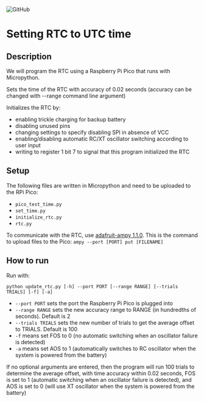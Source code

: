 ![GitHub](https://img.shields.io/github/license/Marcano-Pannuto-ERSP/set-rtc-time)

# Setting RTC to UTC time

## Description
We will program the RTC using a Raspberry Pi Pico that runs with Micropython.

Sets the time of the RTC with accuracy of 0.02 seconds (accuracy can be changed with --range command line argument)

Initializes the RTC by:
- enabling trickle charging for backup battery
- disabling unused pins
- changing settings to specify disabling SPI in absence of VCC
- enabling/disabling automatic RC/XT oscillator switching according to user input
- writing to register 1 bit 7 to signal that this program initialized the RTC

## Setup
The following files are written in Micropython and need to be uploaded to the RPi Pico:
* `pico_test_time.py`
* `set_time.py`
* `initialize_rtc.py`
* `rtc.py`

To communicate with the RTC, use [adafruit-ampy 1.1.0](https://pypi.org/project/adafruit-ampy/). This is the command to upload files to the Pico: `ampy --port [PORT] put [FILENAME]`


## How to run
Run with:

`python update_rtc.py [-h] --port PORT [--range RANGE] [--trials TRIALS] [-f] [-a]`

* `--port PORT` sets the port the Raspberry Pi Pico is plugged into
* `--range RANGE` sets the new accuracy range to RANGE (in hundredths of seconds). Default is 2
* `--trials TRIALS` sets the new number of trials to get the average offset to TRIALS. Default is 100
* `-f` means set FOS to 0 (no automatic switching when an oscillator failure is detected)
* `-a` means set AOS to 1 (automatically switches to RC oscillator when the system is powered from the battery)

If no optional arguments are entered, then the program will run 100 trials to determine the average offset, with time accuracy within 0.02 seconds, 
FOS is set to 1 (automatic switching when an oscillator failure is detected),
and AOS is set to 0 (will use XT oscillator when the system is powered from the battery)
